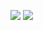 
![](https://raw.githubusercontent.com/guinatel/Python-para-Data-Science/main/Curso%201%20-%20Python%20para%20Data%20Science/IMG/img%201.png)
![](https://raw.githubusercontent.com/guinatel/Python-para-Data-Science/main/Curso%201%20-%20Python%20para%20Data%20Science/IMG/img%202.png)